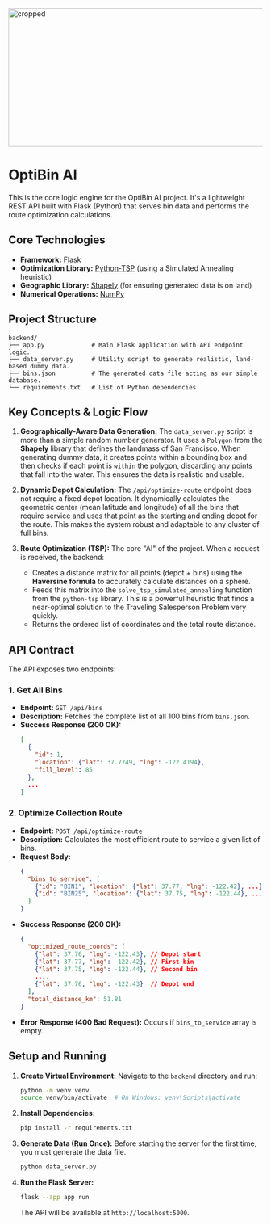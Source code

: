 <img width="804" height="274" alt="cropped" src="https://github.com/user-attachments/assets/bb105cab-9db8-4a6d-9e20-0e52d2e2e968" />

# OptiBin AI 

This is the core logic engine for the OptiBin AI project. It's a lightweight REST API built with Flask (Python) that serves bin data and performs the route optimization calculations.

## Core Technologies

-   **Framework:** [Flask](https://flask.palletsprojects.com/)
-   **Optimization Library:** [Python-TSP](https://pypi.org/project/python-tsp/) (using a Simulated Annealing heuristic)
-   **Geographic Library:** [Shapely](https://pypi.org/project/Shapely/) (for ensuring generated data is on land)
-   **Numerical Operations:** [NumPy](https://numpy.org/)

## Project Structure

```
backend/
├── app.py             # Main Flask application with API endpoint logic.
├── data_server.py     # Utility script to generate realistic, land-based dummy data.
├── bins.json          # The generated data file acting as our simple database.
└── requirements.txt   # List of Python dependencies.
```

## Key Concepts & Logic Flow

1.  **Geographically-Aware Data Generation:** The `data_server.py` script is more than a simple random number generator. It uses a `Polygon` from the **Shapely** library that defines the landmass of San Francisco. When generating dummy data, it creates points within a bounding box and then checks if each point is `within` the polygon, discarding any points that fall into the water. This ensures the data is realistic and usable.

2.  **Dynamic Depot Calculation:** The `/api/optimize-route` endpoint does not require a fixed depot location. It dynamically calculates the geometric center (mean latitude and longitude) of all the bins that require service and uses that point as the starting and ending depot for the route. This makes the system robust and adaptable to any cluster of full bins.

3.  **Route Optimization (TSP):** The core "AI" of the project. When a request is received, the backend:
    *   Creates a distance matrix for all points (depot + bins) using the **Haversine formula** to accurately calculate distances on a sphere.
    *   Feeds this matrix into the `solve_tsp_simulated_annealing` function from the `python-tsp` library. This is a powerful heuristic that finds a near-optimal solution to the Traveling Salesperson Problem very quickly.
    *   Returns the ordered list of coordinates and the total route distance.

## API Contract

The API exposes two endpoints:

### 1. Get All Bins

-   **Endpoint:** `GET /api/bins`
-   **Description:** Fetches the complete list of all 100 bins from `bins.json`.
-   **Success Response (200 OK):**
    ```json
    [
      {
        "id": 1,
        "location": {"lat": 37.7749, "lng": -122.4194},
        "fill_level": 85
      },
      ...
    ]
    ```

### 2. Optimize Collection Route

-   **Endpoint:** `POST /api/optimize-route`
-   **Description:** Calculates the most efficient route to service a given list of bins.
-   **Request Body:**
    ```json
    {
      "bins_to_service": [
        {"id": "BIN1", "location": {"lat": 37.77, "lng": -122.42}, ...},
        {"id": "BIN25", "location": {"lat": 37.75, "lng": -122.44}, ...}
      ]
    }
    ```
-   **Success Response (200 OK):**
    ```json
    {
      "optimized_route_coords": [
        {"lat": 37.76, "lng": -122.43}, // Depot start
        {"lat": 37.77, "lng": -122.42}, // First bin
        {"lat": 37.75, "lng": -122.44}, // Second bin
        ...,
        {"lat": 37.76, "lng": -122.43}  // Depot end
      ],
      "total_distance_km": 51.81
    }
    ```
-   **Error Response (400 Bad Request):** Occurs if `bins_to_service` array is empty.

## Setup and Running

1.  **Create Virtual Environment:**
    Navigate to the `backend` directory and run:
    ```bash
    python -m venv venv
    source venv/bin/activate  # On Windows: venv\Scripts\activate
    ```

2.  **Install Dependencies:**
    ```bash
    pip install -r requirements.txt
    ```

3.  **Generate Data (Run Once):**
    Before starting the server for the first time, you must generate the data file.
    ```bash
    python data_server.py
    ```

4.  **Run the Flask Server:**
    ```bash
    flask --app app run
    ```
    The API will be available at `http://localhost:5000`.
